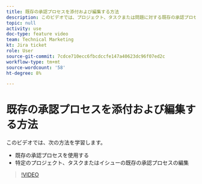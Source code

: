 ```yaml
---
title: 既存の承認プロセスを添付および編集する方法
description: このビデオでは、プロジェクト、タスクまたは問題に対する既存の承認プロセスを使用および編集する方法について説明します。
topic: null
activity: use
doc-type: feature video
team: Technical Marketing
kt: Jira ticket
role: User
source-git-commit: 7cdce710ecc6fbcdccfe147a40623dc96f07ed2c
workflow-type: tm+mt
source-wordcount: '58'
ht-degree: 8%

---
```


# 既存の承認プロセスを添付および編集する方法

このビデオでは、次の方法を学習します。

* 既存の承認プロセスを使用する
* 特定のプロジェクト、タスクまたはイシューの既存の承認プロセスの編集

>[!VIDEO](https://video.tv.adobe.com/v/335226/?quality=12)
